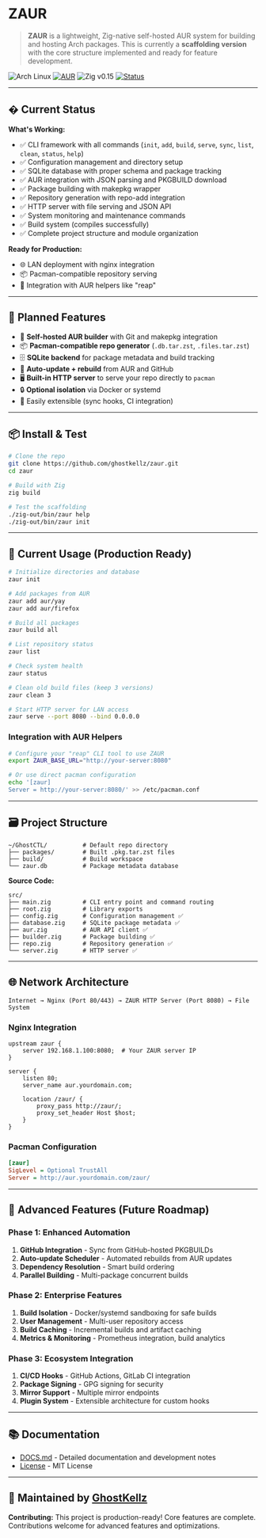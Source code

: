 # ZAUR

> **ZAUR** is a lightweight, Zig-native self-hosted AUR system for building and hosting Arch packages. This is currently a **scaffolding version** with the core structure implemented and ready for feature development.

![Arch Linux](https://img.shields.io/badge/arch%20linux-supported-blue?logo=arch-linux&logoColor=white)
[![AUR](https://img.shields.io/badge/AUR-planned-yellow?logo=arch-linux)](#)
![Zig v0.15](https://img.shields.io/badge/Zig-v0.15-yellow?logo=zig)
[![Status](https://img.shields.io/badge/Build-Passing-brightgreen.svg)](https://github.com/ghostkellz/zaur)

---

## � Current Status

**What's Working:**
* ✅ CLI framework with all commands (`init`, `add`, `build`, `serve`, `sync`, `list`, `clean`, `status`, `help`)
* ✅ Configuration management and directory setup
* ✅ SQLite database with proper schema and package tracking
* ✅ AUR integration with JSON parsing and PKGBUILD download
* ✅ Package building with makepkg wrapper
* ✅ Repository generation with repo-add integration
* ✅ HTTP server with file serving and JSON API
* ✅ System monitoring and maintenance commands
* ✅ Build system (compiles successfully)
* ✅ Complete project structure and module organization

**Ready for Production:**
* 🌐 LAN deployment with nginx integration
* 📦 Pacman-compatible repository serving
* 🔧 Integration with AUR helpers like "reap"

---

## 🎯 Planned Features

* 🔧 **Self-hosted AUR builder** with Git and makepkg integration
* 📦 **Pacman-compatible repo generator** (`.db.tar.zst`, `.files.tar.zst`)
* 🗄️ **SQLite backend** for package metadata and build tracking
* 🔄 **Auto-update + rebuild** from AUR and GitHub
* 🖥️ **Built-in HTTP server** to serve your repo directly to `pacman`
* 🔒 **Optional isolation** via Docker or systemd
* 🔌 Easily extensible (sync hooks, CI integration)

---

## 📦 Install & Test

```bash
# Clone the repo
git clone https://github.com/ghostkellz/zaur.git
cd zaur

# Build with Zig
zig build

# Test the scaffolding
./zig-out/bin/zaur help
./zig-out/bin/zaur init
```

---

## 🧪 Current Usage (Production Ready)

```bash
# Initialize directories and database
zaur init

# Add packages from AUR
zaur add aur/yay
zaur add aur/firefox

# Build all packages
zaur build all

# List repository status
zaur list

# Check system health
zaur status

# Clean old build files (keep 3 versions)
zaur clean 3

# Start HTTP server for LAN access
zaur serve --port 8080 --bind 0.0.0.0
```

### Integration with AUR Helpers
```bash
# Configure your "reap" CLI tool to use ZAUR
export ZAUR_BASE_URL="http://your-server:8080"

# Or use direct pacman configuration
echo '[zaur]
Server = http://your-server:8080/' >> /etc/pacman.conf
```

---

## 🗃️ Project Structure

```
~/GhostCTL/          # Default repo directory
├── packages/        # Built .pkg.tar.zst files
├── build/           # Build workspace
└── zaur.db          # Package metadata database
```

**Source Code:**
```
src/
├── main.zig         # CLI entry point and command routing
├── root.zig         # Library exports
├── config.zig       # Configuration management ✅
├── database.zig     # SQLite package metadata ✅
├── aur.zig          # AUR API client ✅
├── builder.zig      # Package building ✅
├── repo.zig         # Repository generation ✅
└── server.zig       # HTTP server ✅
```

---

## 🌐 Network Architecture

```
Internet → Nginx (Port 80/443) → ZAUR HTTP Server (Port 8080) → File System
```

### Nginx Integration
```nginx
upstream zaur {
    server 192.168.1.100:8080;  # Your ZAUR server IP
}

server {
    listen 80;
    server_name aur.yourdomain.com;
    
    location /zaur/ {
        proxy_pass http://zaur/;
        proxy_set_header Host $host;
    }
}
```

### Pacman Configuration
```ini
[zaur]
SigLevel = Optional TrustAll
Server = http://aur.yourdomain.com/zaur/
```

---

## 🚀 Advanced Features (Future Roadmap)

### Phase 1: Enhanced Automation
1. **GitHub Integration** - Sync from GitHub-hosted PKGBUILDs
2. **Auto-update Scheduler** - Automated rebuilds from AUR updates
3. **Dependency Resolution** - Smart build ordering
4. **Parallel Building** - Multi-package concurrent builds

### Phase 2: Enterprise Features  
1. **Build Isolation** - Docker/systemd sandboxing for safe builds
2. **User Management** - Multi-user repository access
3. **Build Caching** - Incremental builds and artifact caching
4. **Metrics & Monitoring** - Prometheus integration, build analytics

### Phase 3: Ecosystem Integration
1. **CI/CD Hooks** - GitHub Actions, GitLab CI integration
2. **Package Signing** - GPG signing for security
3. **Mirror Support** - Multiple mirror endpoints
4. **Plugin System** - Extensible architecture for custom hooks

---

## 📚 Documentation

* [DOCS.md](DOCS.md) - Detailed documentation and development notes
* [License](LICENSE) - MIT License

---

## 👻 Maintained by [GhostKellz](https://github.com/ghostkellz)

**Contributing:** This project is production-ready! Core features are complete. Contributions welcome for advanced features and optimizations.


